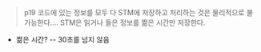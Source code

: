 
> p19
> 코드에 있는 정보를 모두 다 STM에 저장하고 처리하는 것은 물리적으로 불가능한다.... STM은 읽거나 들은 정보를 짦은 시간만 저장한다.

- 짦은 시간? -- 30초를 넘지 않음
